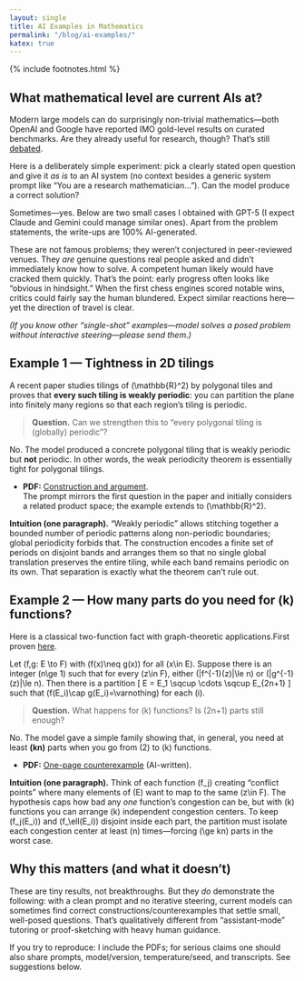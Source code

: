 ```yaml
---
layout: single
title: AI Examples in Mathematics
permalink: "/blog/ai-examples/"
katex: true
---
```


{% include footnotes.html %}

## What mathematical level are current AIs at?

Modern large models can do surprisingly non-trivial mathematics—both OpenAI and Google have reported IMO gold-level results on curated benchmarks. Are they already useful for research, though? That’s still [debated](https://x.com/g_leech_/status/1974165458283860198).

Here is a deliberately simple experiment: pick a clearly stated open question and give it *as is* to an AI system (no context besides a generic system prompt like “You are a research mathematician…”). Can the model produce a correct solution?

Sometimes—yes. Below are two small cases I obtained with GPT-5 (I expect Claude and Gemini could manage similar ones). Apart from the problem statements, the write-ups are 100% AI-generated.

These are not famous problems; they weren’t conjectured in peer-reviewed venues. They *are* genuine questions real people asked and didn’t immediately know how to solve. A competent human likely would have cracked them quickly. That’s the point: early progress often looks like “obvious in hindsight.” When the first chess engines scored notable wins, critics could fairly say the human blundered. Expect similar reactions here—yet the direction of travel is clear.

*(If you know other “single-shot” examples—model solves a posed problem without interactive steering—please send them.)*


## Example 1 — Tightness in 2D tilings

A recent paper studies tilings of \(\mathbb{R}^2\) by polygonal tiles and proves that **every such tiling is weakly periodic**: you can partition the plane into finitely many regions so that each region’s tiling is periodic.

> **Question.** Can we strengthen this to “every polygonal tiling is (globally) periodic”?

No. The model produced a concrete polygonal tiling that is weakly periodic but **not** periodic. In other words, the weak periodicity theorem is essentially tight for polygonal tilings.

- **PDF:** [Construction and argument](/assets/documents/tiling_solution.pdf).  
<footnote>The prompt mirrors the first question in the paper and initially considers a related product space; the example extends to \(\mathbb{R}^2\).</footnote>

**Intuition (one paragraph).** “Weakly periodic” allows stitching together a bounded number of periodic patterns along non-periodic boundaries; global periodicity forbids that. The construction encodes a finite set of periods on disjoint bands and arranges them so that no single global translation preserves the entire tiling, while each band remains periodic on its own. That separation is exactly what the theorem can’t rule out.


## Example 2 — How many parts do you need for \(k\) functions?

Here is a classical two-function fact with graph-theoretic applications.<footnote>First proven <a href="https://onlinelibrary.wiley.com/doi/abs/10.1002/jgt.10146">here</a>.</footnote>

Let \(f,g: E \to F\) with \(f(x)\neq g(x)\) for all \(x\in E\). Suppose there is an integer \(n\ge 1\) such that for every \(z\in F\), either \(|f^{-1}(z)|\le n\) or \(|g^{-1}(z)|\le n\). Then there is a partition
\[
E = E_1 \sqcup \cdots \sqcup E_{2n+1}
\]
such that \(f(E_i)\cap g(E_i)=\varnothing\) for each \(i\).

> **Question.** What happens for \(k\) functions? Is \(2n+1\) parts still enough?

No. The model gave a simple family showing that, in general, you need at least **\(kn\)** parts when you go from \(2\) to \(k\) functions.

- **PDF:** [One-page counterexample](/assets/documents/feghali_solution.pdf) (AI-written).

**Intuition (one paragraph).** Think of each function \(f_j\) creating “conflict points” where many elements of \(E\) want to map to the same \(z\in F\). The hypothesis caps how bad any *one* function’s congestion can be, but with \(k\) functions you can arrange \(k\) independent congestion centers. To keep \(f_j(E_i)\) and \(f_\ell(E_i)\) disjoint inside each part, the partition must isolate each congestion center at least \(n\) times—forcing \(\ge kn\) parts in the worst case.


## Why this matters (and what it doesn’t)

These are tiny results, not breakthroughs. But they *do* demonstrate the following: with a clean prompt and no iterative steering, current models can sometimes find correct constructions/counterexamples that settle small, well-posed questions. That’s qualitatively different from “assistant-mode” tutoring or proof-sketching with heavy human guidance.

If you try to reproduce: I include the PDFs; for serious claims one should also share prompts, model/version, temperature/seed, and transcripts. See suggestions below.
